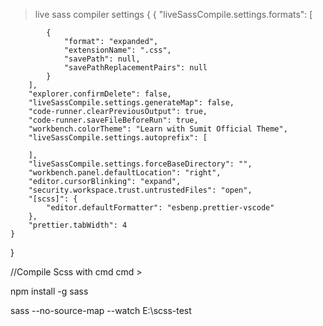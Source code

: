 > live sass compiler settings
{
    {
        "liveSassCompile.settings.formats": [
    
            {
                "format": "expanded",
                "extensionName": ".css",
                "savePath": null,
                "savePathReplacementPairs": null
            }
        ],
        "explorer.confirmDelete": false,
        "liveSassCompile.settings.generateMap": false,
        "code-runner.clearPreviousOutput": true,
        "code-runner.saveFileBeforeRun": true,
        "workbench.colorTheme": "Learn with Sumit Official Theme",
        "liveSassCompile.settings.autoprefix": [
        
        ],
        "liveSassCompile.settings.forceBaseDirectory": "",
        "workbench.panel.defaultLocation": "right",
        "editor.cursorBlinking": "expand",
        "security.workspace.trust.untrustedFiles": "open",
        "[scss]": {
            "editor.defaultFormatter": "esbenp.prettier-vscode"
        },
        "prettier.tabWidth": 4
    }
}


//Compile Scss with cmd
cmd >

npm install -g sass

sass --no-source-map --watch E:\scss-test
